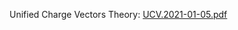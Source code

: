 Unified Charge Vectors Theory: [UCV.2021-01-05.pdf](https://drive.google.com/file/d/1pCl4y33VZuhfXuEc1bCVE9lKFa6weNE8/view?usp=sharing)


